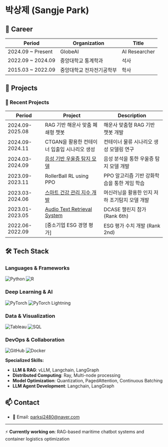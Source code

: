 # 박상제 (Sangje Park)

## 💼 Career
| Period | Organization | Title |
|---------|--------|---------|
| 2024.09 ~ Present | GlobeAI | AI Researcher |
| 2022.09 ~ 2024.09 | 중앙대학교 통계학과 | 석사 |
| 2015.03 ~ 2022.09 | 중앙대학교 전자전기공학부 | 학사 |

## 🚀 Projects

### 🔗 Recent Projects
| Period | Project | Description |
|--------|---------|-------------|
| 2024.09-2025.08 | RAG 기반 해운사 맞춤 폐쇄형 챗봇 | 해운사 맞춤형 RAG 기반 챗봇 개발 |
| 2024.09-2024.11 | CTGAN을 활용한 컨테이너 입출입 시나리오 생성 | 컨테이너 물류 시나리오 생성 모델링 연구 |
| 2024.03-2024.09 | [음성 기반 우울증 탐지 모델](#https://dcollection.cau.ac.kr/public_resource/pdf/000000242905_20250806113217.pdf) | 음성 분석을 통한 우울증 탐지 모델 개발 |
| 2023.09-2023.11 | RollerBall RL using PPO | PPO 알고리즘 기반 강화학습을 통한 게임 학습 |
| 2023.03-2024.06 | [스마트 건강 관리 지수 개발](#https://papers.ssrn.com/sol3/papers.cfm?abstract_id=5039951) | 머신러닝을 활용한 인지 저하 조기탐지 모델 개발 |
| 2023.01-2023.05 | [Audio Text Retrieval System](#https://dcase.community/documents/challenge2023/technical_reports/DCASE2023_Park_80_t6b.pdf) | DCASE 챌린지 참가 (Rank 6th) |
| 2022.06-2022.09 | [중소기업 ESG 경영 평가] | ESG 평가 수치 개발 (Rank 2nd) |




## 🛠 Tech Stack

### Languages & Frameworks
![Python](https://img.shields.io/badge/Python-3776AB?style=for-the-badge&logo=python&logoColor=white)
![R](https://img.shields.io/badge/R-276DC3?style=for-the-badge&logo=r&logoColor=white)

### Deep Learning & AI
![PyTorch](https://img.shields.io/badge/PyTorch-EE4C2C?style=for-the-badge&logo=pytorch&logoColor=white)
![PyTorch Lightning](https://img.shields.io/badge/PyTorch_Lightning-792EE5?style=for-the-badge&logo=pytorch-lightning&logoColor=white)

### Data & Visualization
![Tableau](https://img.shields.io/badge/Tableau-E97627?style=for-the-badge&logo=tableau&logoColor=white)
![SQL](https://img.shields.io/badge/SQL-4479A1?style=for-the-badge&logo=mysql&logoColor=white)

### DevOps & Collaboration
![GitHub](https://img.shields.io/badge/GitHub-181717?style=for-the-badge&logo=github&logoColor=white)
![Docker](https://img.shields.io/badge/Docker-2496ED?style=for-the-badge&logo=docker&logoColor=white)

**Specialized Skills:**
- **LLM & RAG**: vLLM, Langchain, LangGraph
- **Distributed Computing**: Ray, Multi-node processing
- **Model Optimization**: Quantization, PagedAttention, Continuous Batching
- **LLM Agent Development**: Langchain, LangGraph
  
## 📫 Contact
- 📧 Email: parksj2480@naver.com

---
⚡ **Currently working on**: RAG-based maritime chatbot systems and container logistics optimization
